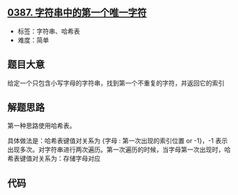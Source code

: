 ## [0387. 字符串中的第一个唯一字符](https://leetcode-cn.com/problems/first-unique-character-in-a-string/)

- 标签：字符串、哈希表
- 难度：简单

## 题目大意

给定一个只包含小写字母的字符串，找到第一个不重复的字符，并返回它的索引

## 解题思路

第一种思路使用哈希表。

具体做法是：哈希表键值对关系为 {字母 : 第一次出现的索引位置 or -1}，-1 表示出现多次。对字符串进行两次遍历。第一次遍历的时候，当字母第一次出现时，哈希表键值对关系为：存储字母对应

## 代码

```Python

```

